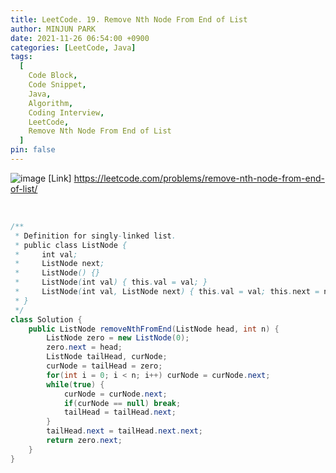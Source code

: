 ```yaml
---
title: LeetCode. 19. Remove Nth Node From End of List
author: MINJUN PARK
date: 2021-11-26 06:54:00 +0900
categories: [LeetCode, Java]
tags:
  [
    Code Block,
    Code Snippet,
    Java,
    Algorithm,
    Coding Interview,
    LeetCode,
    Remove Nth Node From End of List
  ]
pin: false
---
```

![image](https://user-images.githubusercontent.com/55131164/143502763-a5d2b94b-072d-4ae3-a34e-63be478a4323.png)
[Link] <https://leetcode.com/problems/remove-nth-node-from-end-of-list/>

<br>

```java
/**
 * Definition for singly-linked list.
 * public class ListNode {
 *     int val;
 *     ListNode next;
 *     ListNode() {}
 *     ListNode(int val) { this.val = val; }
 *     ListNode(int val, ListNode next) { this.val = val; this.next = next; }
 * }
 */
class Solution {
    public ListNode removeNthFromEnd(ListNode head, int n) {
        ListNode zero = new ListNode(0);
        zero.next = head;
        ListNode tailHead, curNode; 
        curNode = tailHead = zero;
        for(int i = 0; i < n; i++) curNode = curNode.next;
        while(true) {
            curNode = curNode.next;
            if(curNode == null) break;
            tailHead = tailHead.next;
        }
        tailHead.next = tailHead.next.next;
        return zero.next;
    }
}
```

